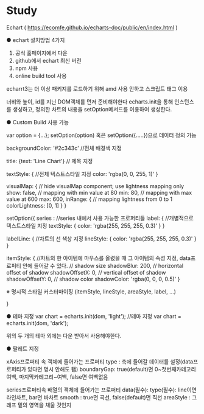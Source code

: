 # Study
Echart ( https://ecomfe.github.io/echarts-doc/public/en/index.html )

● echart 설치방법 4가지
1. 공식 홈페이지에서 다운
2. github에서 echart 최신 버전
3. npm 사용
4. online build tool 사용

echarrt3는 더 이상 패키지를 로드하기 위해 amd 사용 안하고 스크립트 태그 이용

너비와 높이, id를 지닌 DOM객체를 먼저 준비해야한다
echarts.init을 통해 인스턴스를 생성하고, 정의한 차트의 내용을 setOption메서드를 이용하여 생성한다.

● Custom Build 사용 가능


var option = {...}; setOption(option) 혹은
setOption({.....})으로 데이터 정의 가능

backgroundColor: '#2c343c'  //전체 배경색 지정

title: {text: 'Line Chart'}  // 제목 지정

textStyle: {                //전체 텍스트스타일 지정
        color: 'rgba(0, 0, 255, 1)' 
}

visualMap: {
    // hide visualMap component; use lightness mapping only
    show: false,
    // mapping with min value at 80
    min: 80,
    // mapping with max value at 600
    max: 600,
    inRange: {
        // mapping lightness from 0 to 1
        colorLightness: [0, 1]
    }
}

setOption({
  series :            //series 내에서 사용 가능한 프로퍼티들
   label: {                      //개별적으로 텍스트스타일 지정
          textStyle: {
             color: 'rgba(255, 255, 255, 0.3)'
          }
      }

   labelLine: {                //차트의 선 색상 지정
          lineStyle: {
              color: 'rgba(255, 255, 255, 0.3)'
          }
      }

   itemStyle: {                //차트의 한 아이템에 마우스를 올렸을 때 그 아이템의 속성 지정, data프로퍼티 안에 들어갈 수 있다.
          // shadow size
          shadowBlur: 200,
          // horizontal offset of shadow
          shadowOffsetX: 0,
          // vertical offset of shadow
          shadowOffsetY: 0,
          // shadow color
          shadowColor: 'rgba(0, 0, 0, 0.5)'
      }
   
   ※ 명시적 스타일 커스터마이징 (itemStyle, lineStyle, areaStyle, label, ...)
   
      
      
}



● 테마 지정
var chart = echarts.init(dom, 'light');           //테마 지정
var chart = echarts.init(dom, 'dark');

위의 두 개의 테마 외에는 다운 받아서 사용해야한다.


● 팔레트 지정



xAxis프로퍼티 속 객체에 들어가는 프로퍼티
type : 축에 들어갈 데이터를 설정(data프로퍼티가 있다면 명시 안해도 됌)
boundaryGap: true(default)면 0~첫번째카테고리 여백, 마지막카테고리~여백, false면 여백없음



series프로퍼티속 배열의 객체에 들어가는 프로퍼티
data(필수): 
type(필수): line이면 라인차트, bar면 바차트
smooth : true면 곡선, false(default)면 직선
areaStyle : 그래프 밑의 영역을 채울 것인지

